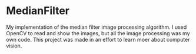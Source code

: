 # MedianFilter
My implementation of the median filter image processing algorithm. I used OpenCV to read and show the images, but all the image processing was my own code. This project was made in an effort to learn moer about computer vision.
